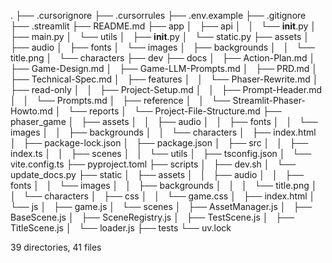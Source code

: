 .
├── .cursorignore
├── .cursorrules
├── .env.example
├── .gitignore
├── .streamlit
├── README.md
├── app
│   ├── api
│   │   └── __init__.py
│   ├── main.py
│   └── utils
│       ├── __init__.py
│       └── static.py
├── assets
│   ├── audio
│   ├── fonts
│   └── images
│       ├── backgrounds
│       │   └── title.png
│       └── characters
├── dev
├── docs
│   ├── Action-Plan.md
│   ├── Game-Design.md
│   ├── Game-LLM-Prompts.md
│   ├── PRD.md
│   ├── Technical-Spec.md
│   ├── features
│   │   └── Phaser-Rewrite.md
│   ├── read-only
│   │   ├── Project-Setup.md
│   │   ├── Prompt-Header.md
│   │   └── Prompts.md
│   ├── reference
│   │   └── Streamlit-Phaser-Howto.md
│   └── reports
│       └── Project-File-Structure.md
├── phaser_game
│   ├── assets
│   │   ├── audio
│   │   ├── fonts
│   │   └── images
│   │       ├── backgrounds
│   │       └── characters
│   ├── index.html
│   ├── package-lock.json
│   ├── package.json
│   ├── src
│   │   ├── index.ts
│   │   ├── scenes
│   │   └── utils
│   ├── tsconfig.json
│   └── vite.config.ts
├── pyproject.toml
├── scripts
│   ├── dev.sh
│   └── update_docs.py
├── static
│   ├── assets
│   │   ├── audio
│   │   ├── fonts
│   │   └── images
│   │       ├── backgrounds
│   │       │   └── title.png
│   │       └── characters
│   ├── css
│   │   └── game.css
│   ├── index.html
│   └── js
│       ├── game.js
│       └── scenes
│           ├── AssetManager.js
│           ├── BaseScene.js
│           ├── SceneRegistry.js
│           ├── TestScene.js
│           ├── TitleScene.js
│           └── loader.js
├── tests
└── uv.lock

39 directories, 41 files
